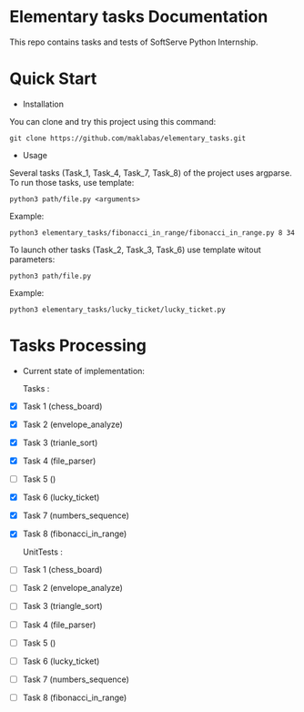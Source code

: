 Elementary tasks Documentation
============================

This repo contains tasks and tests
of SoftServe Python Internship.


Quick Start
===========

- Installation

You can clone and try this project using this command:

    git clone https://github.com/maklabas/elementary_tasks.git
    
- Usage

Several tasks (Task_1, Task_4, Task_7, Task_8) of the project uses argparse. To run those tasks, use template:

    python3 path/file.py <arguments>

Example:

    python3 elementary_tasks/fibonacci_in_range/fibonacci_in_range.py 8 34

To launch other tasks (Task_2, Task_3, Task_6) use template witout parameters:

    python3 path/file.py 
   
Example:

    python3 elementary_tasks/lucky_ticket/lucky_ticket.py


 
Tasks Processing 
===========    

- Current state of implementation:


  Tasks :
 - [x] Task 1 (chess_board) 
 - [x] Task 2 (envelope_analyze)
 - [x] Task 3 (trianle_sort)
 - [x] Task 4 (file_parser)
 - [ ] Task 5 ()
 - [x] Task 6 (lucky_ticket)
 - [x] Task 7 (numbers_sequence)
 - [x] Task 8 (fibonacci_in_range)

  
   UnitTests :
  - [ ] Task 1 (chess_board) 
  - [ ] Task 2 (envelope_analyze)
  - [ ] Task 3 (triangle_sort)
  - [ ] Task 4 (file_parser)
  - [ ] Task 5 ()
  - [ ] Task 6 (lucky_ticket)
  - [ ] Task 7 (numbers_sequence)
  - [ ] Task 8 (fibonacci_in_range)

